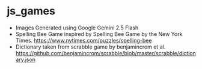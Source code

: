 # js_games

- Images Generated using Google Gemini 2.5 Flash
- Spelling Bee Game inspired by Spelling Bee Game by the New York Times. https://www.nytimes.com/puzzles/spelling-bee
- Dictionary taken from scrabble game by benjamincrom et al. https://github.com/benjamincrom/scrabble/blob/master/scrabble/dictionary.json
